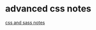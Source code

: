 # advanced css notes

[css and sass notes](https://github.com/hungrypc/advanced-css-course/blob/master/Natours/Natours-notes.md)